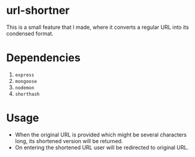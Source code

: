 # url-shortner
This is a small feature that I made, where it converts a regular URL into its 
condensed format. 


# Dependencies
1. `express`
2. `mongoose`
3. `nodemon`
4. `shorthash`


# Usage
* When the original URL is provided which might be several characters long, its shortened version will be returned.
* On entering the shortened URL user will be redirected to original URL.
